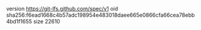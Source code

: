 version https://git-lfs.github.com/spec/v1
oid sha256:f6ead1668c4b57adc198954e483018daee665e0866cfa66cea78ebb4bd1f1655
size 22610
